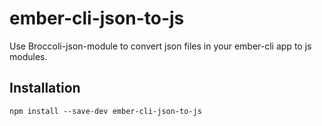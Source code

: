 # ember-cli-json-to-js

Use Broccoli-json-module to convert json files in your ember-cli app to js modules.

## Installation

```
npm install --save-dev ember-cli-json-to-js
```